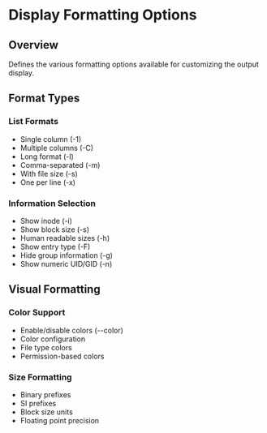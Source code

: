 # Display Formatting Options

## Overview
Defines the various formatting options available for customizing the output display.

## Format Types

### List Formats
- Single column (-1)
- Multiple columns (-C)
- Long format (-l)
- Comma-separated (-m)
- With file size (-s)
- One per line (-x)

### Information Selection
- Show inode (-i)
- Show block size (-s)
- Human readable sizes (-h)
- Show entry type (-F)
- Hide group information (-g)
- Show numeric UID/GID (-n)

## Visual Formatting

### Color Support
- Enable/disable colors (--color)
- Color configuration
- File type colors
- Permission-based colors

### Size Formatting
- Binary prefixes
- SI prefixes
- Block size units
- Floating point precision 